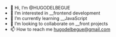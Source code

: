 - 👋 Hi, I’m @HUGODELBEGUE
- 👀 I’m interested in __frontend development
- 🌱 I’m currently learning __JavaScript
- 💞️ I’m looking to collaborate on __front projects
- 📫 How to reach me hugodelbegue@gmail.com

<!---
HUGODELBEGUE/HUGODELBEGUE is a ✨ special ✨ repository because its `README.md` (this file) appears on your GitHub profile.
You can click the Preview link to take a look at your changes.
--->
